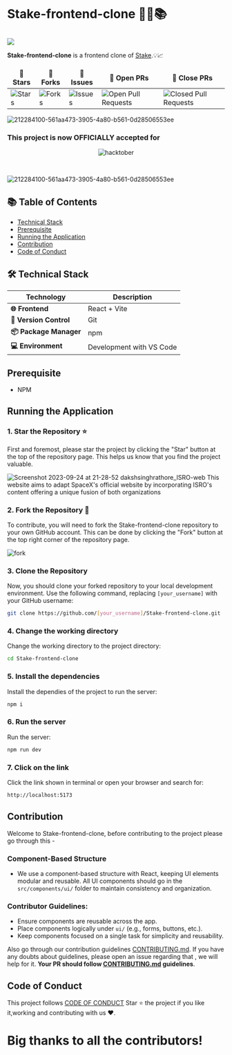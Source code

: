 # <p>**Stake-frontend-clone 🌟🔬📚**

<img  src="https://readme-typing-svg.herokuapp.com?color=45ffaa&size=40&width=900&height=80&lines=Welcome-to-Stake-frontend-clone"/>
</p>

**Stake-frontend-clone** is a frontend clone of [Stake](https://stake.com/).💡📈

<table align="center">
    <thead align="center">
        <tr border: 2px;>
            <td><b>🌟 Stars</b></td>
            <td><b>🍴 Forks</b></td>
            <td><b>🐛 Issues</b></td>
            <td><b>🔔 Open PRs</b></td>
            <td><b>🔕 Close PRs</b></td>
        </tr>
     </thead>
    <tbody>
      <tr>
          <td><img alt="Stars" src="https://img.shields.io/github/stars/dscnsec/Stake-frontend-clone?style=flat&logo=github"/></td>
          <td><img alt="Forks" src="https://img.shields.io/github/forks/dscnsec/Stake-frontend-clone?style=flat&logo=github"/></td>
          <td><img alt="Issues" src="https://img.shields.io/github/issues/dscnsec/Stake-frontend-clone?style=flat&logo=github"/></td>
          <td><img alt="Open Pull Requests" src="https://img.shields.io/github/issues-pr/dscnsec/Stake-frontend-clone?style=flat&logo=github"/></td>
          <td><img alt="Closed Pull Requests" src="https://img.shields.io/github/issues-pr-closed/dscnsec/Stake-frontend-clone?style=flat&color=critical&logo=github"/></td>
      </tr>
    </tbody>
</table>

![212284100-561aa473-3905-4a80-b561-0d28506553ee](https://github.com/user-attachments/assets/d0a16ee3-1d69-429b-9686-6d7320320fda)

### This project is now OFFICIALLY accepted for

<div align="center">
  
![hacktober](https://github.com/user-attachments/assets/6c493f3d-c2ce-409c-8cc5-afbc096b3ba3)

</div>

<br>

![212284100-561aa473-3905-4a80-b561-0d28506553ee](https://github.com/user-attachments/assets/d0a16ee3-1d69-429b-9686-6d7320320fda)

## 📚 Table of Contents

- [Technical Stack](#teachnicalStack)
- [Prerequisite](#prerequisite)
- [Running the Application](#running-the-application)
- [Contribution](#contribution)
- [Code of Conduct](#code-of-conduct)

<a name="teachnicalStack"></a>

## 🛠️ Technical Stack

| **Technology**         | **Description**          |
| ---------------------- | ------------------------ |
| **🌐 Frontend**        | React + Vite             |
| **🧪 Version Control** | Git                      |
| **📦 Package Manager** | npm                      |
| **💻 Environment**     | Development with VS Code |

<a name="prerequisite"></a>

## Prerequisite

- NPM

<a name="running-the-application"></a>

## Running the Application

### 1. Star the Repository ⭐

First and foremost, please star the project by clicking the "Star" button at the top of the repository page. This helps us know that you find the project valuable.

![Screenshot 2023-09-24 at 21-28-52 dakshsinghrathore_ISRO-web This website aims to adapt SpaceX's official website by incorporating ISRO's content offering a unique fusion of both organizations](https://github.com/dakshsinghrathore/ISRO-web/assets/115932772/bddb5110-6c8b-4a2e-91f8-29fc86e07806)

### 2. Fork the Repository 🔗

To contribute, you will need to fork the Stake-frontend-clone repository to your own GitHub account. This can be done by clicking the "Fork" button at the top right corner of the repository page.

![fork](https://github.com/dakshsinghrathore/ISRO-web/assets/115932772/9cbcfdea-2c23-47e1-8137-917b5838db5e)

### 3. Clone the Repository

Now, you should clone your forked repository to your local development environment. Use the following command, replacing `[your_username]` with your GitHub username:

```bash
git clone https://github.com/[your_username]/Stake-frontend-clone.git

```

### 4. Change the working directory

Change the working directory to the project directory:

```bash
cd Stake-frontend-clone

```

### 5. Install the dependencies

Install the dependies of the project to run the server:

```bash
npm i

```

### 6. Run the server

Run the server:

```bash
npm run dev

```

### 7. Click on the link

Click the link shown in terminal or open your browser and search for:

```bash
http://localhost:5173

```

<a name="contribution"></a>

## Contribution

Welcome to Stake-frontend-clone, before contributing to the project please go through this -

### Component-Based Structure

- We use a component-based structure with React, keeping UI elements modular and reusable. All UI components should go in the `src/components/ui/` folder to maintain consistency and organization.

### Contributor Guidelines:

- Ensure components are reusable across the app.
- Place components logically under `ui/` (e.g., forms, buttons, etc.).
- Keep components focused on a single task for simplicity and reusability.

Also go through our contribution guidelines [CONTRIBUTING.md](https://github.com/dscnsec/Stake-frontend-clone/blob/main/CONTRIBUTING.md). If you have any doubts about guidelines, please open an issue regarding that , we will help for it. **Your PR should follow [CONTRIBUTING.md](https://github.com/dscnsec/Stake-frontend-clone/blob/main/CONTRIBUTING.md) guidelines**.

<a name="code-of-conduct"></a>

## Code of Conduct

This project follows [CODE OF CONDUCT](https://github.com/dscnsec/Stake-frontend-clone/blob/main/CODE_OF_CONDUCT.md)
Star ⭐ the project if you like it,working and contributing with us ❤️.

# Big thanks to all the contributors!
